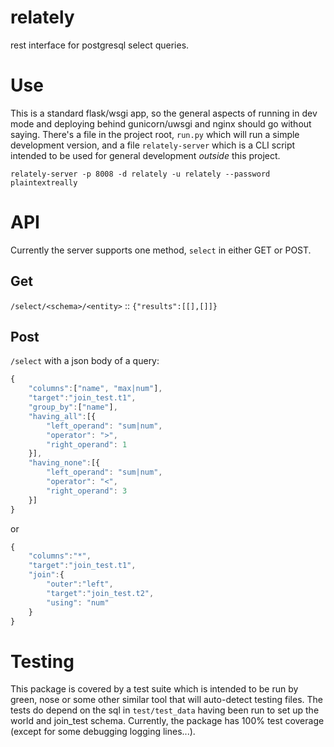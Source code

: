 # relately
rest interface for postgresql select queries.

# Use
This is a standard flask/wsgi app, so the general aspects of running in dev mode
and deploying behind gunicorn/uwsgi and nginx should go without saying.  There's
a file in the project root, `run.py` which will run a simple development version,
and a file `relately-server` which is a CLI script intended to be used for
general development _outside_ this project.

`relately-server -p 8008 -d relately -u relately --password plaintextreally`

# API
Currently the server supports one method, `select` in either GET or POST.

## Get
`/select/<schema>/<entity>` :: `{"results":[[],[]]}`

## Post
`/select` with a json body of a query:

```javascript
{
    "columns":["name", "max|num"],
    "target":"join_test.t1",
    "group_by":["name"],
    "having_all":[{
        "left_operand": "sum|num",
        "operator": ">",
        "right_operand": 1
    }],
    "having_none":[{
        "left_operand": "sum|num",
        "operator": "<",
        "right_operand": 3
    }]
}
```
or 
```javascript
{
    "columns":"*",
    "target":"join_test.t1",
    "join":{
        "outer":"left",
        "target":"join_test.t2",
        "using": "num"
    }
}
```

# Testing
This package is covered by a test suite which is intended to be run by green,
nose or some other similar tool that will auto-detect testing files.  The tests
do depend on the sql in `test/test_data` having been run to set up the world
and join_test schema.  Currently, the package has 100% test coverage (except for
some debugging logging lines...).
